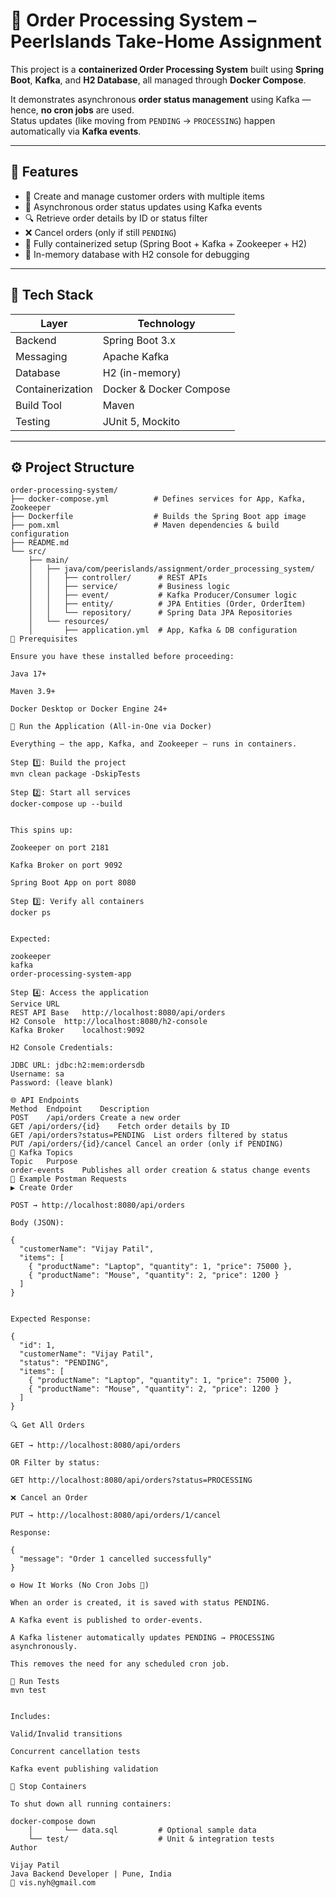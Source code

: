 # 🧩 Order Processing System – PeerIslands Take-Home Assignment

This project is a **containerized Order Processing System** built using **Spring Boot**, **Kafka**, and **H2 Database**, all managed through **Docker Compose**.

It demonstrates asynchronous **order status management** using Kafka — hence, **no cron jobs** are used.  
Status updates (like moving from `PENDING` → `PROCESSING`) happen automatically via **Kafka events**.

---

## 🚀 Features

- 🛒 Create and manage customer orders with multiple items  
- 🔄 Asynchronous order status updates using Kafka events  
- 🔍 Retrieve order details by ID or status filter  
- ❌ Cancel orders (only if still `PENDING`)  
- 🧠 Fully containerized setup (Spring Boot + Kafka + Zookeeper + H2)  
- 🧪 In-memory database with H2 console for debugging  

---

## 🧱 Tech Stack

| Layer | Technology |
|--------|-------------|
| Backend | Spring Boot 3.x |
| Messaging | Apache Kafka |
| Database | H2 (in-memory) |
| Containerization | Docker & Docker Compose |
| Build Tool | Maven |
| Testing | JUnit 5, Mockito |

---

## ⚙️ Project Structure

```text
order-processing-system/
├── docker-compose.yml          # Defines services for App, Kafka, Zookeeper
├── Dockerfile                  # Builds the Spring Boot app image
├── pom.xml                     # Maven dependencies & build configuration
├── README.md
└── src/
    ├── main/
    │   ├── java/com/peerislands/assignment/order_processing_system/
    │   │   ├── controller/      # REST APIs
    │   │   ├── service/         # Business logic
    │   │   ├── event/           # Kafka Producer/Consumer logic
    │   │   ├── entity/          # JPA Entities (Order, OrderItem)
    │   │   └── repository/      # Spring Data JPA Repositories
    │   └── resources/
    │       ├── application.yml  # App, Kafka & DB configuration
🧩 Prerequisites

Ensure you have these installed before proceeding:

Java 17+

Maven 3.9+

Docker Desktop or Docker Engine 24+

🐳 Run the Application (All-in-One via Docker)

Everything — the app, Kafka, and Zookeeper — runs in containers.

Step 1️⃣: Build the project
mvn clean package -DskipTests

Step 2️⃣: Start all services
docker-compose up --build


This spins up:

Zookeeper on port 2181

Kafka Broker on port 9092

Spring Boot App on port 8080

Step 3️⃣: Verify all containers
docker ps


Expected:

zookeeper
kafka
order-processing-system-app

Step 4️⃣: Access the application
Service	URL
REST API Base	http://localhost:8080/api/orders
H2 Console	http://localhost:8080/h2-console
Kafka Broker	localhost:9092

H2 Console Credentials:

JDBC URL: jdbc:h2:mem:ordersdb
Username: sa
Password: (leave blank)

🌐 API Endpoints
Method	Endpoint	Description
POST	/api/orders	Create a new order
GET	/api/orders/{id}	Fetch order details by ID
GET	/api/orders?status=PENDING	List orders filtered by status
PUT	/api/orders/{id}/cancel	Cancel an order (only if PENDING)
🧠 Kafka Topics
Topic	Purpose
order-events	Publishes all order creation & status change events
🧪 Example Postman Requests
▶ Create Order

POST → http://localhost:8080/api/orders

Body (JSON):

{
  "customerName": "Vijay Patil",
  "items": [
    { "productName": "Laptop", "quantity": 1, "price": 75000 },
    { "productName": "Mouse", "quantity": 2, "price": 1200 }
  ]
}


Expected Response:

{
  "id": 1,
  "customerName": "Vijay Patil",
  "status": "PENDING",
  "items": [
    { "productName": "Laptop", "quantity": 1, "price": 75000 },
    { "productName": "Mouse", "quantity": 2, "price": 1200 }
  ]
}

🔍 Get All Orders

GET → http://localhost:8080/api/orders

OR Filter by status:

GET http://localhost:8080/api/orders?status=PROCESSING

❌ Cancel an Order

PUT → http://localhost:8080/api/orders/1/cancel

Response:

{
  "message": "Order 1 cancelled successfully"
}

⚙️ How It Works (No Cron Jobs 🚫)

When an order is created, it is saved with status PENDING.

A Kafka event is published to order-events.

A Kafka listener automatically updates PENDING → PROCESSING asynchronously.

This removes the need for any scheduled cron job.

🧪 Run Tests
mvn test


Includes:

Valid/Invalid transitions

Concurrent cancellation tests

Kafka event publishing validation

🧼 Stop Containers

To shut down all running containers:

docker-compose down
    │       └── data.sql         # Optional sample data
    └── test/                    # Unit & integration tests
Author

Vijay Patil
Java Backend Developer | Pune, India
📧 vis.nyh@gmail.com
